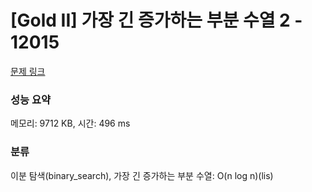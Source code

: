 # [Gold II] 가장 긴 증가하는 부분 수열 2 - 12015 

[문제 링크](https://www.acmicpc.net/problem/12015) 

### 성능 요약

메모리: 9712 KB, 시간: 496 ms

### 분류

이분 탐색(binary_search), 가장 긴 증가하는 부분 수열: O(n log n)(lis)

